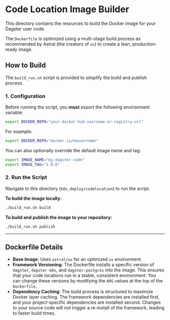 # Code Location Image Builder

This directory contains the resources to build the Docker image for your Dagster user code.

The `Dockerfile` is optimized using a multi-stage build process as recommended by Astral (the creators of `uv`) to create a lean, production-ready image.

## How to Build

The `build_run.sh` script is provided to simplify the build and publish process.

### 1. Configuration

Before running the script, you **must** export the following environment variable:

```sh
export DOCKER_REPO="your-docker-hub-username-or-registry-url"
```

For example:
```sh
export DOCKER_REPO="docker.io/myusername"
```

You can also optionally override the default image name and tag:

```sh
export IMAGE_NAME="my-dagster-code"
export IMAGE_TAG="1.0.0"
```

### 2. Run the Script

Navigate to this directory (`k8s_deploy/codelocation`) to run the script.

**To build the image locally:**

```sh
./build_run.sh build
```

**To build and publish the image to your repository:**

```sh
./build_run.sh publish
```

---

## Dockerfile Details

- **Base Image**: Uses `astral/uv` for an optimized `uv` environment.
- **Framework Versioning**: The Dockerfile installs a specific version of `dagster`, `dagster-k8s`, and `dagster-postgres` into the image. This ensures that your code locations run in a stable, consistent environment. You can change these versions by modifying the `ARG` values at the top of the `Dockerfile`.
- **Dependency Caching**: The build process is structured to maximize Docker layer caching. The framework dependencies are installed first, and your project-specific dependencies are installed second. Changes to your source code will not trigger a re-install of the framework, leading to faster build times.
